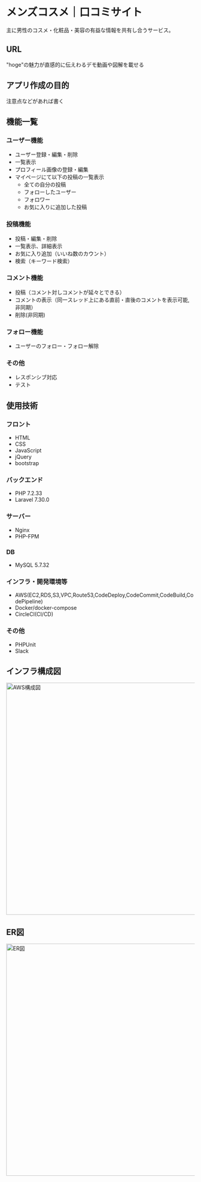 # メンズコスメ｜口コミサイト
 
主に男性のコスメ・化粧品・美容の有益な情報を共有し合うサービス。
 
## URL
 
"hoge"の魅力が直感的に伝えわるデモ動画や図解を載せる
 
## アプリ作成の目的
 
注意点などがあれば書く
 
## 機能一覧
### ユーザー機能
- ユーザー登録・編集・削除
- 一覧表示
- プロフィール画像の登録・編集
- マイページにて以下の投稿の一覧表示
    - 全ての自分の投稿
    - フォローしたユーザー
    - フォロワー
    - お気に入りに追加した投稿
### 投稿機能
- 投稿・編集・削除
- 一覧表示、詳細表示
- お気に入り追加（いいね数のカウント）
- 検索（キーワード検索）
### コメント機能
- 投稿（コメント対しコメントが延々とできる）
- コメントの表示（同一スレッド上にある直前・直後のコメントを表示可能, 非同期）
- 削除(非同期)
### フォロー機能
- ユーザーのフォロー・フォロー解除
### その他
- レスポンシブ対応
- テスト
 
## 使用技術
### フロント
- HTML
- CSS
- JavaScript
- jQuery
- bootstrap
### バックエンド
- PHP 7.2.33
- Laravel 7.30.0
### サーバー
- Nginx
- PHP-FPM

### DB
- MySQL 5.7.32
### インフラ・開発環境等
- AWS(EC2,RDS,S3,VPC,Route53,CodeDeploy,CodeCommit,CodeBuild,CodePipeline)
- Docker/docker-compose
- CircleCI(CI/CD)
### その他
- PHPUnit
- Slack

## インフラ構成図
<img width="618" alt="AWS構成図" src="">

## ER図
<img width="618" alt="ER図" src="">
